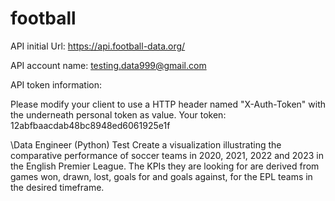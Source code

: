 # football
API initial Url: https://api.football-data.org/

API account name: testing.data999@gmail.com

API token information:

Please modify your client to use a HTTP header named "X-Auth-Token" with the underneath personal token as value. Your token: 12abfbaacdab48bc8948ed6061925e1f


\Data Engineer (Python) Test
Create a visualization illustrating the comparative performance of soccer teams in 2020, 2021, 2022 and 2023 in the English Premier League. 
The KPIs they are looking for are derived from games won, drawn, lost, goals for and goals against, for the EPL teams in the desired timeframe.
